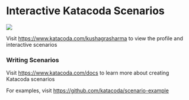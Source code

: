 # Interactive Katacoda Scenarios

[![](http://shields.katacoda.com/katacoda/kushagrasharma/count.svg)](https://www.katacoda.com/kushagrasharma "Get your profile on Katacoda.com")

Visit https://www.katacoda.com/kushagrasharma to view the profile and interactive scenarios

### Writing Scenarios
Visit https://www.katacoda.com/docs to learn more about creating Katacoda scenarios

For examples, visit https://github.com/katacoda/scenario-example
